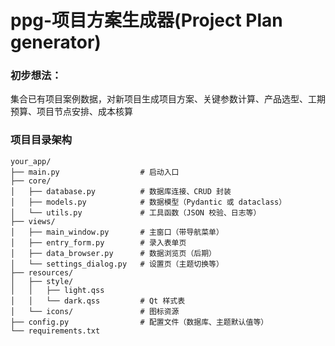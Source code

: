 # ppg-项目方案生成器(Project Plan generator)

### 初步想法：

集合已有项目案例数据，对新项目生成项目方案、关键参数计算、产品选型、工期预算、项目节点安排、成本核算

### 项目目录架构
```
your_app/
├── main.py                  # 启动入口
├── core/
│   ├── database.py          # 数据库连接、CRUD 封装
│   ├── models.py            # 数据模型（Pydantic 或 dataclass）
│   └── utils.py             # 工具函数（JSON 校验、日志等）
├── views/
│   ├── main_window.py       # 主窗口（带导航菜单）
│   ├── entry_form.py        # 录入表单页
│   ├── data_browser.py      # 数据浏览页（后期）
│   └── settings_dialog.py   # 设置页（主题切换等）
├── resources/
│   ├── style/
│   │   ├── light.qss
│   │   └── dark.qss         # Qt 样式表
│   └── icons/               # 图标资源
├── config.py                # 配置文件（数据库、主题默认值等）
└── requirements.txt
```